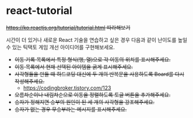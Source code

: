 # react-tutorial
~~https://ko.reactjs.org/tutorial/tutorial.html 따라해보기~~

시간이 더 있거나 새로운 React 기술을 연습하고 싶은 경우 다음과 같이 난이도를 높일 수 있는 틱택토 게임 개선 아이디어를 구현해보세요.
- ~~이동 기록 목록에서 특정 형식(행, 열)으로 각 이동의 위치를 표시해주세요.~~
- ~~이동 목록에서 현재 선택된 아이템을 굵게 표시해주세요.~~
- ~~사각형들을 만들 때 하드코딩 대신에 두 개의 반복문을 사용하도록 Board를 다시 작성해주세요.~~
	- https://codingbroker.tistory.com/123
- ~~오름차순이나 내림차순으로 이동을 정렬하도록 토글 버튼을 추가해주세요.~~
- ~~승자가 정해지면 승부의 원인이 된 세 개의 사각형을 강조해주세요.~~
- ~~승자가 없는 경우 무승부라는 메시지를 표시해주세요.~~